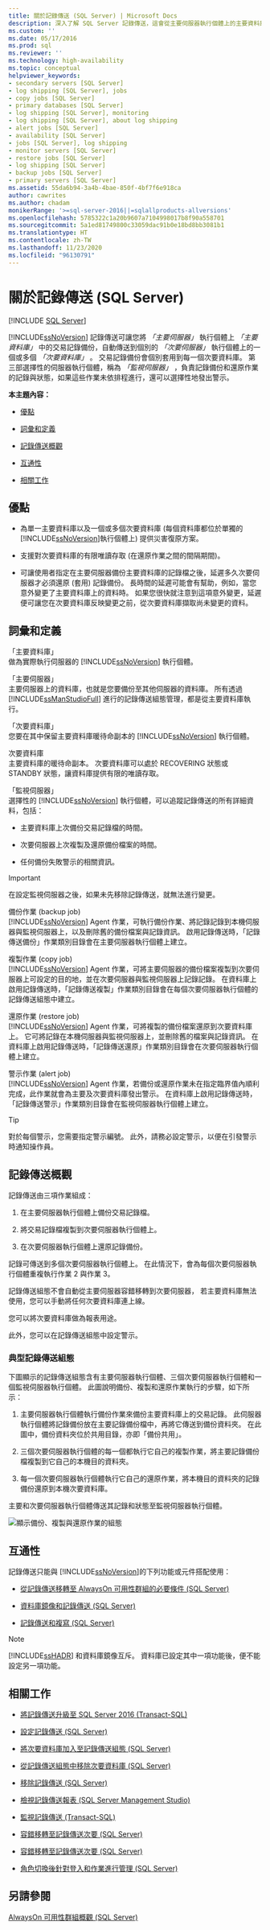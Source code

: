```yaml
---
title: 關於記錄傳送 (SQL Server) | Microsoft Docs
description: 深入了解 SQL Server 記錄傳送，這會從主要伺服器執行個體上的主要資料庫將交易記錄備份傳送到次要資料庫。
ms.custom: ''
ms.date: 05/17/2016
ms.prod: sql
ms.reviewer: ''
ms.technology: high-availability
ms.topic: conceptual
helpviewer_keywords:
- secondary servers [SQL Server]
- log shipping [SQL Server], jobs
- copy jobs [SQL Server]
- primary databases [SQL Server]
- log shipping [SQL Server], monitoring
- log shipping [SQL Server], about log shipping
- alert jobs [SQL Server]
- availability [SQL Server]
- jobs [SQL Server], log shipping
- monitor servers [SQL Server]
- restore jobs [SQL Server]
- log shipping [SQL Server]
- backup jobs [SQL Server]
- primary servers [SQL Server]
ms.assetid: 55da6b94-3a4b-4bae-850f-4bf7f6e918ca
author: cawrites
ms.author: chadam
monikerRange: '>=sql-server-2016||=sqlallproducts-allversions'
ms.openlocfilehash: 5785322c1a20b9607a7104998017b8f90a558701
ms.sourcegitcommit: 5a1ed81749800c33059dac91b0e18bd8bb3081b1
ms.translationtype: HT
ms.contentlocale: zh-TW
ms.lasthandoff: 11/23/2020
ms.locfileid: "96130791"
---
```

# <a name="about-log-shipping-sql-server"></a>關於記錄傳送 (SQL Server)

[!INCLUDE [SQL Server](../../includes/applies-to-version/sqlserver.md)]

  [!INCLUDE[ssNoVersion](../../includes/ssnoversion-md.md)] 記錄傳送可讓您將 *「主要伺服器」* 執行個體上 *「主要資料庫」* 中的交易記錄備份，自動傳送到個別的 *「次要伺服器」* 執行個體上的一個或多個 *「次要資料庫」* 。 交易記錄備份會個別套用到每一個次要資料庫。 第三部選擇性的伺服器執行個體，稱為 *「監視伺服器」* ，負責記錄備份和還原作業的記錄與狀態，如果這些作業未依排程進行，還可以選擇性地發出警示。  
  
 **本主題內容：**  
  
-   [優點](#Benefits)  
  
-   [詞彙和定義](#TermsAndDefinitions)  
  
-   [記錄傳送概觀](#ComponentsAndConcepts)  
  
-   [互通性](#Interoperability)  
  
-   [相關工作](#RelatedTasks)  
  
##  <a name="benefits"></a><a name="Benefits"></a> 優點  
  
-   為單一主要資料庫以及一個或多個次要資料庫 (每個資料庫都位於單獨的 [!INCLUDE[ssNoVersion](../../includes/ssnoversion-md.md)]執行個體上) 提供災害復原方案。  
  
-   支援對次要資料庫的有限唯讀存取 (在還原作業之間的間隔期間)。  
  
-   可讓使用者指定在主要伺服器備份主要資料庫的記錄檔之後，延遲多久次要伺服器才必須還原 (套用) 記錄備份。 長時間的延遲可能會有幫助，例如，當您意外變更了主要資料庫上的資料時。 如果您很快就注意到這項意外變更，延遲便可讓您在次要資料庫反映變更之前，從次要資料庫擷取尚未變更的資料。  
  
##  <a name="terms-and-definitions"></a><a name="TermsAndDefinitions"></a> 詞彙和定義  
 「主要資料庫」  
 做為實際執行伺服器的 [!INCLUDE[ssNoVersion](../../includes/ssnoversion-md.md)] 執行個體。  
  
 「主要伺服器」  
 主要伺服器上的資料庫，也就是您要備份至其他伺服器的資料庫。 所有透過 [!INCLUDE[ssManStudioFull](../../includes/ssmanstudiofull-md.md)] 進行的記錄傳送組態管理，都是從主要資料庫執行。  
  
 「次要資料庫」  
 您要在其中保留主要資料庫暖待命副本的 [!INCLUDE[ssNoVersion](../../includes/ssnoversion-md.md)] 執行個體。  
  
 次要資料庫  
 主要資料庫的暖待命副本。 次要資料庫可以處於 RECOVERING 狀態或 STANDBY 狀態，讓資料庫提供有限的唯讀存取。  
  
 「監視伺服器」  
 選擇性的 [!INCLUDE[ssNoVersion](../../includes/ssnoversion-md.md)] 執行個體，可以追蹤記錄傳送的所有詳細資料，包括：  
  
-   主要資料庫上次備份交易記錄檔的時間。  
  
-   次要伺服器上次複製及還原備份檔案的時間。  
  
-   任何備份失敗警示的相關資訊。  
  
> [!IMPORTANT]  
>  在設定監視伺服器之後，如果未先移除記錄傳送，就無法進行變更。  
  
 備份作業 (backup job)  
 [!INCLUDE[ssNoVersion](../../includes/ssnoversion-md.md)] Agent 作業，可執行備份作業、將記錄記錄到本機伺服器與監視伺服器上，以及刪除舊的備份檔案與記錄資訊。 啟用記錄傳送時，「記錄傳送備份」作業類別目錄會在主要伺服器執行個體上建立。  
  
 複製作業 (copy job)  
 [!INCLUDE[ssNoVersion](../../includes/ssnoversion-md.md)] Agent 作業，可將主要伺服器的備份檔案複製到次要伺服器上可設定的目的地，並在次要伺服器與監視伺服器上記錄記錄。 在資料庫上啟用記錄傳送時，「記錄傳送複製」作業類別目錄會在每個次要伺服器執行個體的記錄傳送組態中建立。  
  
 還原作業 (restore job)  
 [!INCLUDE[ssNoVersion](../../includes/ssnoversion-md.md)] Agent 作業，可將複製的備份檔案還原到次要資料庫上。 它可將記錄在本機伺服器與監視伺服器上，並刪除舊的檔案與記錄資訊。 在資料庫上啟用記錄傳送時，「記錄傳送還原」作業類別目錄會在次要伺服器執行個體上建立。  
  
 警示作業 (alert job)  
 [!INCLUDE[ssNoVersion](../../includes/ssnoversion-md.md)] Agent 作業，若備份或還原作業未在指定臨界值內順利完成，此作業就會為主要及次要資料庫發出警示。 在資料庫上啟用記錄傳送時，「記錄傳送警示」作業類別目錄會在監視伺服器執行個體上建立。  
  
> [!TIP]  
>  對於每個警示，您需要指定警示編號。 此外，請務必設定警示，以便在引發警示時通知操作員。  
  
##  <a name="log-shipping-overview"></a><a name="ComponentsAndConcepts"></a> 記錄傳送概觀  
 記錄傳送由三項作業組成：  
  
1.  在主要伺服器執行個體上備份交易記錄檔。  
  
2.  將交易記錄檔複製到次要伺服器執行個體上。  
  
3.  在次要伺服器執行個體上還原記錄備份。  
  
 記錄可傳送到多個次要伺服器執行個體上。 在此情況下，會為每個次要伺服器執行個體重複執行作業 2 與作業 3。  
  
 記錄傳送組態不會自動從主要伺服器容錯移轉到次要伺服器， 若主要資料庫無法使用，您可以手動將任何次要資料庫連上線。  
  
 您可以將次要資料庫做為報表用途。  
  
 此外，您可以在記錄傳送組態中設定警示。  
  
### <a name="a-typical-log-shipping-configuration"></a>典型記錄傳送組態  
 下圖顯示的記錄傳送組態含有主要伺服器執行個體、三個次要伺服器執行個體和一個監視伺服器執行個體。 此圖說明備份、複製和還原作業執行的步驟，如下所示：  
  
1.  主要伺服器執行個體執行備份作業來備份主要資料庫上的交易記錄。 此伺服器執行個體將記錄備份放在主要記錄備份檔中，再將它傳送到備份資料夾。  在此圖中，備份資料夾位於共用目錄，亦即「備份共用」。  
  
2.  三個次要伺服器執行個體的每一個都執行它自己的複製作業，將主要記錄備份檔複製到它自己的本機目的資料夾。  
  
3.  每一個次要伺服器執行個體執行它自己的還原作業，將本機目的資料夾的記錄備份還原到本機次要資料庫。  
  
 主要和次要伺服器執行個體傳送其記錄和狀態至監視伺服器執行個體。  
  
 ![顯示備份、複製與還原作業的組態](../../database-engine/log-shipping/media/ls-typical-configuration.gif "顯示備份、複製與還原作業的組態")  
  
##  <a name="interoperability"></a><a name="Interoperability"></a> 互通性  
 記錄傳送只能與 [!INCLUDE[ssNoVersion](../../includes/ssnoversion-md.md)]的下列功能或元件搭配使用：  
  
-   [從記錄傳送移轉至 AlwaysOn 可用性群組的必要條件 &#40;SQL Server&#41;](../../database-engine/availability-groups/windows/prereqs-migrating-log-shipping-to-always-on-availability-groups.md)  
  
-   [資料庫鏡像和記錄傳送 &#40;SQL Server&#41;](../../database-engine/database-mirroring/database-mirroring-and-log-shipping-sql-server.md)  
  
-   [記錄傳送和複寫 &#40;SQL Server&#41;](../../database-engine/log-shipping/log-shipping-and-replication-sql-server.md)  
  
> [!NOTE]  
>  [!INCLUDE[ssHADR](../../includes/sshadr-md.md)] 和資料庫鏡像互斥。 資料庫已設定其中一項功能後，便不能設定另一項功能。  
  
##  <a name="related-tasks"></a><a name="RelatedTasks"></a> 相關工作  
  
-   [將記錄傳送升級至 SQL Server 2016 &#40;Transact-SQL&#41;](../../database-engine/log-shipping/upgrading-log-shipping-to-sql-server-2016-transact-sql.md)  
  
-   [設定記錄傳送 &#40;SQL Server&#41;](../../database-engine/log-shipping/configure-log-shipping-sql-server.md)  
  
-   [將次要資料庫加入至記錄傳送組態 &#40;SQL Server&#41;](../../database-engine/log-shipping/add-a-secondary-database-to-a-log-shipping-configuration-sql-server.md)  
  
-   [從記錄傳送組態中移除次要資料庫 &#40;SQL Server&#41;](../../database-engine/log-shipping/remove-a-secondary-database-from-a-log-shipping-configuration-sql-server.md)  
  
-   [移除記錄傳送 &#40;SQL Server&#41;](../../database-engine/log-shipping/remove-log-shipping-sql-server.md)  
  
-   [檢視記錄傳送報表 &#40;SQL Server Management Studio&#41;](../../database-engine/log-shipping/view-the-log-shipping-report-sql-server-management-studio.md)  
  
-   [監視記錄傳送 &#40;Transact-SQL&#41;](../../database-engine/log-shipping/monitor-log-shipping-transact-sql.md)  
  
-   [容錯移轉至記錄傳送次要 &#40;SQL Server&#41;](../../database-engine/log-shipping/fail-over-to-a-log-shipping-secondary-sql-server.md)  
  
-   [容錯移轉至記錄傳送次要 &#40;SQL Server&#41;](../../database-engine/log-shipping/fail-over-to-a-log-shipping-secondary-sql-server.md)  
  
-   [角色切換後針對登入和作業進行管理 &#40;SQL Server&#41;](../../sql-server/failover-clusters/management-of-logins-and-jobs-after-role-switching-sql-server.md)  
  
## <a name="see-also"></a>另請參閱  
 [AlwaysOn 可用性群組概觀 &#40;SQL Server&#41;](../../database-engine/availability-groups/windows/overview-of-always-on-availability-groups-sql-server.md)  
  
  
